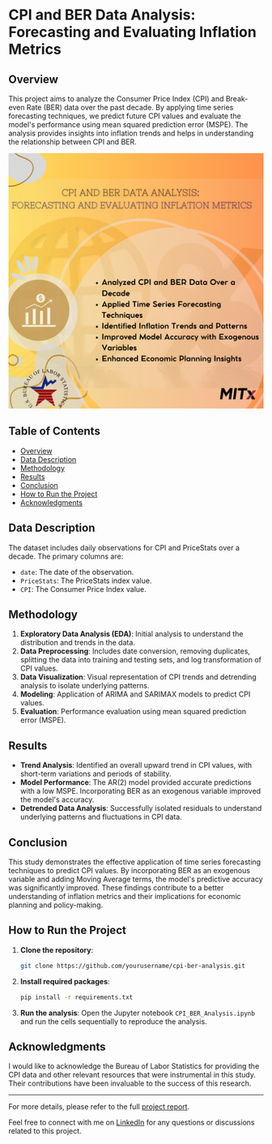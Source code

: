 # CPI and BER Data Analysis: Forecasting and Evaluating Inflation Metrics

## Overview

This project aims to analyze the Consumer Price Index (CPI) and Break-even Rate (BER) data over the past decade. By applying time series forecasting techniques, we predict future CPI values and evaluate the model's performance using mean squared prediction error (MSPE). The analysis provides insights into inflation trends and helps in understanding the relationship between CPI and BER.

![Project Overview](https://github.com/Youssra1999/Forecasting-and-Evaluating-Inflation-Metrics/blob/main/CPI%20and%20BER%20Data%20Analysis%20Forecasting%20and%20Evaluating%20Inflation%20Metrics.png)

## Table of Contents
- [Overview](#overview)
- [Data Description](#data-description)
- [Methodology](#methodology)
- [Results](#results)
- [Conclusion](#conclusion)
- [How to Run the Project](#how-to-run-the-project)
- [Acknowledgments](#acknowledgments)

## Data Description

The dataset includes daily observations for CPI and PriceStats over a decade. The primary columns are:
- `date`: The date of the observation.
- `PriceStats`: The PriceStats index value.
- `CPI`: The Consumer Price Index value.

## Methodology

1. **Exploratory Data Analysis (EDA)**: Initial analysis to understand the distribution and trends in the data.
2. **Data Preprocessing**: Includes date conversion, removing duplicates, splitting the data into training and testing sets, and log transformation of CPI values.
3. **Data Visualization**: Visual representation of CPI trends and detrending analysis to isolate underlying patterns.
4. **Modeling**: Application of ARIMA and SARIMAX models to predict CPI values.
5. **Evaluation**: Performance evaluation using mean squared prediction error (MSPE).

## Results

- **Trend Analysis**: Identified an overall upward trend in CPI values, with short-term variations and periods of stability.
- **Model Performance**: The AR(2) model provided accurate predictions with a low MSPE. Incorporating BER as an exogenous variable improved the model's accuracy.
- **Detrended Data Analysis**: Successfully isolated residuals to understand underlying patterns and fluctuations in CPI data.

## Conclusion

This study demonstrates the effective application of time series forecasting techniques to predict CPI values. By incorporating BER as an exogenous variable and adding Moving Average terms, the model's predictive accuracy was significantly improved. These findings contribute to a better understanding of inflation metrics and their implications for economic planning and policy-making.

## How to Run the Project

1. **Clone the repository**:
    ```sh
    git clone https://github.com/yourusername/cpi-ber-analysis.git
    ```
2. **Install required packages**:
    ```sh
    pip install -r requirements.txt
    ```
3. **Run the analysis**:
    Open the Jupyter notebook `CPI_BER_Analysis.ipynb` and run the cells sequentially to reproduce the analysis.

## Acknowledgments

I would like to acknowledge the Bureau of Labor Statistics for providing the CPI data and other relevant resources that were instrumental in this study. Their contributions have been invaluable to the success of this research.

---

For more details, please refer to the full [project report](https://github.com/yourusername/cpi-ber-analysis/blob/main/CPI_and_BER_Data_Analysis.pdf).

Feel free to connect with me on [LinkedIn](https://www.linkedin.com/in/yourlinkedinprofile) for any questions or discussions related to this project.
